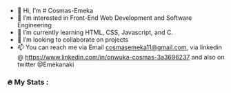 - 👋 Hi, I’m # Cosmas-Emeka
- 👀 I’m interested in Front-End Web Development and Software Engineering 
- 🌱 I’m currently learning HTML, CSS, Javascript, and C.
- 💞️ I’m looking to collaborate on projects
- 📫 You can reach me via Email cosmasemeka11@gmail.com, via linkedin @ https://www.linkedin.com/in/onwuka-cosmas-3a3696237
      and also on twitter @Emekanaki
### :fire: My Stats :
<!---
Cosmas-Emeka/Cosmas-Emeka is a ✨ special ✨ repository because its `README.md` (this file) appears on your GitHub profile.
You can click the Preview link to take a look at your changes.
--->
